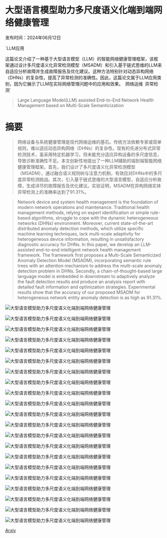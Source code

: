 # 大型语言模型助力多尺度语义化端到端网络健康管理

发布时间：2024年06月12日

`LLM应用

这篇论文介绍了一种基于大型语言模型（LLM）的智能网络健康管理框架，该框架通过设计多尺度语义化异常检测模型（MSADM）和引入基于链式思维的LLM来自适应分析故障并生成故障报告及优化建议。这种方法特别针对动态异构网络（DHNs）的复杂性，提高了异常检测的准确性。因此，这篇论文属于LLM应用类别，因为它展示了LLM在实际网络管理问题中的应用和效果。` `网络运维` `异常检测`

> Large Language Model(LLM) assisted End-to-End Network Health Management based on Multi-Scale Semanticization

# 摘要

> 网络设备与系统健康管理是现代网络运维的基石。传统方法依赖专家或简单规则，难以适应动态异构网络（DHNs）的复杂性。现有的先进分布式异常检测技术，虽采用特定机器学习，但未能充分适应异构设备的多尺度信息，导致诊断准确性不足。本文创新性地提出了一种LLM辅助的端到端智能网络健康管理框架。首先，我们设计了多尺度语义化异常检测模型（MSADM），通过融合语义规则树与注意力机制，有效应对DHNs中的多尺度异常检测挑战。其次，引入基于链式思维的大型语言模型，自适应分析故障，生成详尽的故障报告及优化建议。实验证明，MSADM在异构网络实体异常检测上的准确率达到了91.31%。

> Network device and system health management is the foundation of modern network operations and maintenance. Traditional health management methods, relying on expert identification or simple rule-based algorithms, struggle to cope with the dynamic heterogeneous networks (DHNs) environment. Moreover, current state-of-the-art distributed anomaly detection methods, which utilize specific machine learning techniques, lack multi-scale adaptivity for heterogeneous device information, resulting in unsatisfactory diagnostic accuracy for DHNs. In this paper, we develop an LLM-assisted end-to-end intelligent network health management framework. The framework first proposes a Multi-Scale Semanticized Anomaly Detection Model (MSADM), incorporating semantic rule trees with an attention mechanism to address the multi-scale anomaly detection problem in DHNs. Secondly, a chain-of-thought-based large language model is embedded in downstream to adaptively analyze the fault detection results and produce an analysis report with detailed fault information and optimization strategies. Experimental results show that the accuracy of our proposed MSADM for heterogeneous network entity anomaly detection is as high as 91.31\%.

![大型语言模型助力多尺度语义化端到端网络健康管理](../../../paper_images/2406.08305/x1.png)

![大型语言模型助力多尺度语义化端到端网络健康管理](../../../paper_images/2406.08305/x2.png)

![大型语言模型助力多尺度语义化端到端网络健康管理](../../../paper_images/2406.08305/x3.png)

![大型语言模型助力多尺度语义化端到端网络健康管理](../../../paper_images/2406.08305/x4.png)

![大型语言模型助力多尺度语义化端到端网络健康管理](../../../paper_images/2406.08305/x5.png)

![大型语言模型助力多尺度语义化端到端网络健康管理](../../../paper_images/2406.08305/x6.png)

![大型语言模型助力多尺度语义化端到端网络健康管理](../../../paper_images/2406.08305/x7.png)

![大型语言模型助力多尺度语义化端到端网络健康管理](../../../paper_images/2406.08305/x8.png)

![大型语言模型助力多尺度语义化端到端网络健康管理](../../../paper_images/2406.08305/x9.png)

![大型语言模型助力多尺度语义化端到端网络健康管理](../../../paper_images/2406.08305/x10.png)

![大型语言模型助力多尺度语义化端到端网络健康管理](../../../paper_images/2406.08305/x11.png)

![大型语言模型助力多尺度语义化端到端网络健康管理](../../../paper_images/2406.08305/x12.png)

![大型语言模型助力多尺度语义化端到端网络健康管理](../../../paper_images/2406.08305/x13.png)

![大型语言模型助力多尺度语义化端到端网络健康管理](../../../paper_images/2406.08305/x14.png)

![大型语言模型助力多尺度语义化端到端网络健康管理](../../../paper_images/2406.08305/x15.png)

![大型语言模型助力多尺度语义化端到端网络健康管理](../../../paper_images/2406.08305/x16.png)

![大型语言模型助力多尺度语义化端到端网络健康管理](../../../paper_images/2406.08305/x17.png)

![大型语言模型助力多尺度语义化端到端网络健康管理](../../../paper_images/2406.08305/x18.png)

![大型语言模型助力多尺度语义化端到端网络健康管理](../../../paper_images/2406.08305/x19.png)

![大型语言模型助力多尺度语义化端到端网络健康管理](../../../paper_images/2406.08305/x20.png)

![大型语言模型助力多尺度语义化端到端网络健康管理](../../../paper_images/2406.08305/x21.png)

[Arxiv](https://arxiv.org/abs/2406.08305)